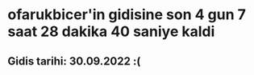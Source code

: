 # ofarukbicer'in gidisine son 4 gun 7 saat 28 dakika 40 saniye kaldi

## Gidis tarihi: 30.09.2022 :(
